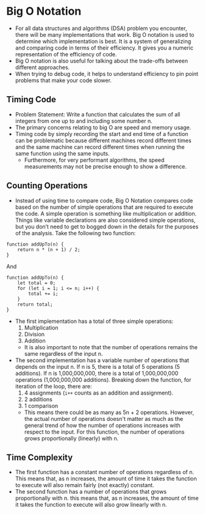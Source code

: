 # Big O Notation
- For all data structures and algorithms (DSA) problem you encounter, there will be many implementations that work. Big O notation is used to determine which implementation is best. It is a system of generalizing and comparing code in terms of their efficiency. It gives you a numeric representation of the efficiency of code.
- Big O notation is also useful for talking about the trade-offs between different approaches.
- When trying to debug code, it helps to understand efficiency to pin point problems that make your code slower.

## Timing Code
- Problem Statement: Write a function that calculates the sum of all integers from one up to and including some number n.
- The primary concerns relating to big O are speed and memory usage.
- Timing code by simply recording the start and end time of a function can be problematic because different machines record different times and the same machine can record different times when running the same function using the same inputs.
    - Furthermore, for very performant algorithms, the speed measurements may not be precise enough to show a difference.

## Counting Operations
- Instead of using time to compare code, Big O Notation compares code based on the number of simple operations that are required to execute the code. A simple operation is something like multiplication or addition. Things like variable declarations are also considered simple operations, but you don’t need to get to bogged down in the details for the purposes of the analysis. Take the following two function:  
```
function addUpTo(n) {
    return n * (n + 1) / 2;
}
```  
And  
```
function addUpTo(n) {
    let total = 0;
    for (let i = 1; i <= n; i++) {
        total += i;
    }
    return total;
}  
```
- The first implementation has a total of three simple operations:
    1. Multiplication
    2. Division
    3. Addition
    - It is also important to note that the number of operations remains the same regardless of the input n.
- The second implementation has a variable number of operations that depends on the input n. If n is 5, there is a total of 5 operations (5 additions). If n is 1,000,000,000, there is a total of 1,000,000,000 operations (1,000,000,000 additions). Breaking down the function, for iteration of the loop, there are:
    1.	4 assignments (```i++``` counts as an addition and assignment).
    2.	2 additions
    3.	1 comparison
    - This means there could be as many as 5n + 2 operations. However, the actual number of operations doesn't matter as much as the general trend of how the number of operations increases with respect to the input. For this function, the number of operations grows proportionally (linearly) with n.

## Time Complexity
- The first function has a constant number of operations regardless of n. This means that, as n increases, the amount of time it takes the function to execute will also remain fairly (not exactly) constant.
- The second function has a number of operations that grows proportionally with n. this means that, as n increases, the amount of time it takes the function to execute will also grow linearly with n.
